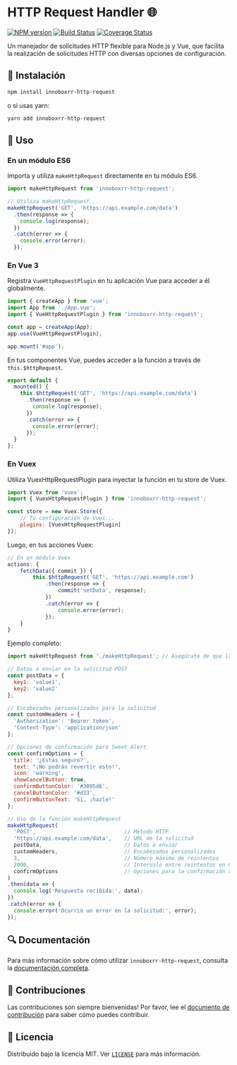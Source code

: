 # HTTP Request Handler 🌐

[![NPM version](https://img.shields.io/npm/v/innoboxrr-http-request.svg)](https://www.npmjs.com/package/innoboxrr-http-request)
[![Build Status](https://img.shields.io/travis/com/tu-username/innoboxrr-http-request/master.svg)](https://travis-ci.com/tu-username/innoboxrr-http-request)
[![Coverage Status](https://coveralls.io/repos/github/tu-username/innoboxrr-http-request/badge.svg?branch=master)](https://coveralls.io/github/tu-username/http-request-handler?branch=master)

Un manejador de solicitudes HTTP flexible para Node.js y Vue, que facilita la realización de solicitudes HTTP con diversas opciones de configuración.

## 🚀 Instalación

```bash
npm install innoboxrr-http-request
```

o si usas yarn:

```bash
yarn add innoboxrr-http-request
```

## 📘 Uso

### En un módulo ES6

Importa y utiliza `makeHttpRequest` directamente en tu módulo ES6.

```javascript
import makeHttpRequest from 'innoboxrr-http-request';

// Utiliza makeHttpRequest...
makeHttpRequest('GET', 'https://api.example.com/data')
  .then(response => {
    console.log(response);
  })
  .catch(error => {
    console.error(error);
  });
```

### En Vue 3

Registra `VueHttpRequestPlugin` en tu aplicación Vue para acceder a él globalmente.

```javascript
import { createApp } from 'vue';
import App from './App.vue';
import { VueHttpRequestPlugin } from 'innoboxrr-http-request';

const app = createApp(App);
app.use(VueHttpRequestPlugin);

app.mount('#app');
```

En tus componentes Vue, puedes acceder a la función a través de `this.$httpRequest`.

```javascript
export default {
  mounted() {
    this.$httpRequest('GET', 'https://api.example.com/data')
      .then(response => {
        console.log(response);
      })
      .catch(error => {
        console.error(error);
      });
  }
};
```

### En Vuex

Utiliza VuexHttpRequestPlugin para inyectar la función en tu store de Vuex.

```javascript
import Vuex from 'vuex';
import { VuexHttpRequestPlugin } from 'innoboxrr-http-request';

const store = new Vuex.Store({
    // Tu configuración de Vuex...
    plugins: [VuexHttpRequestPlugin]
});
```
Luego, en tus acciones Vuex:

```javascript
// En un módulo Vuex
actions: {
    fetchData({ commit }) {
        this.$httpRequest('GET', 'https://api.example.com')
            .then(response => {
                commit('setData', response);
            })
            .catch(error => {
                console.error(error);
            });
    }
}
```
Ejemplo completo: 

``` javascript 
import makeHttpRequest from './makeHttpRequest'; // Asegúrate de que la ruta sea correcta

// Datos a enviar en la solicitud POST
const postData = {
  key1: 'value1',
  key2: 'value2'
};

// Encabezados personalizados para la solicitud
const customHeaders = {
  'Authorization': 'Bearer token',
  'Content-Type': 'application/json'
};

// Opciones de confirmación para Sweet Alert
const confirmOptions = {
  title: '¿Estás seguro?',
  text: "¡No podrás revertir esto!",
  icon: 'warning',
  showCancelButton: true,
  confirmButtonColor: '#3085d6',
  cancelButtonColor: '#d33',
  confirmButtonText: 'Sí, ¡hazlo!'
};

// Uso de la función makeHttpRequest
makeHttpRequest(
  'POST',                            // Método HTTP
  'https://api.example.com/data',    // URL de la solicitud
  postData,                          // Datos a enviar
  customHeaders,                     // Encabezados personalizados
  3,                                 // Número máximo de reintentos
  2000,                              // Intervalo entre reintentos en milisegundos
  confirmOptions                     // Opciones para la confirmación con Sweet Alert
)
.then(data => {
  console.log('Respuesta recibida:', data);
})
.catch(error => {
  console.error('Ocurrió un error en la solicitud:', error);
});
```

## 🔍 Documentación

Para más información sobre cómo utilizar `innoboxrr-http-request`, consulta la [documentación completa](#).

## 🤝 Contribuciones

Las contribuciones son siempre bienvenidas! Por favor, lee el [documento de contribución](CONTRIBUTING.md) para saber cómo puedes contribuir.

## 📄 Licencia

Distribuido bajo la licencia MIT. Ver [`LICENSE`](LICENSE) para más información.
